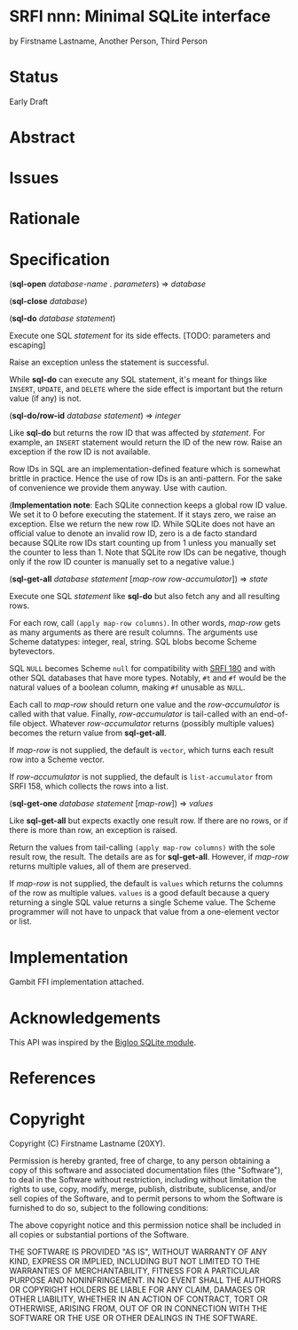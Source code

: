 # SRFI nnn: Minimal SQLite interface

by Firstname Lastname, Another Person, Third Person

# Status

Early Draft

# Abstract

# Issues

# Rationale

# Specification

(**sql-open** _database-name_ . _parameters_) => _database_

(**sql-close** _database_)

(**sql-do** _database_ _statement_)

Execute one SQL _statement_ for its side effects. [TODO: parameters and escaping]

Raise an exception unless the statement is successful.

While **sql-do** can execute any SQL statement, it's meant for things
like `INSERT`, `UPDATE`, and `DELETE` where the side effect is
important but the return value (if any) is not.

(**sql-do/row-id** _database_ _statement_) => _integer_

Like **sql-do** but returns the row ID that was affected by
_statement_. For example, an `INSERT` statement would return the ID of
the new row. Raise an exception if the row ID is not available.

Row IDs in SQL are an implementation-defined feature which is somewhat
brittle in practice. Hence the use of row IDs is an anti-pattern. For
the sake of convenience we provide them anyway. Use with caution.

(**Implementation note**: Each SQLite connection keeps a global row ID
value. We set it to 0 before executing the statement. If it stays
zero, we raise an exception. Else we return the new row ID. While
SQLite does not have an official value to denote an invalid row ID,
zero is a de facto standard because SQLite row IDs start counting up
from 1 unless you manually set the counter to less than 1. Note that
SQLite row IDs can be negative, though only if the row ID counter is
manually set to a negative value.)

(**sql-get-all** _database_ _statement_ [_map-row_ _row-accumulator_])
=> _state_

Execute one SQL _statement_ like **sql-do** but also fetch any and all
resulting rows.

For each row, call `(apply map-row columns)`. In other words,
_map-row_ gets as many arguments as there are result columns. The
arguments use Scheme datatypes: integer, real, string. SQL blobs
become Scheme bytevectors.

SQL `NULL` becomes Scheme `null` for compatibility with
[SRFI 180](http://srfi.schemers.org/srfi-180/srfi-180.html)
and with other SQL databases that have more types.
Notably, `#t` and `#f` would be the natural values
of a boolean column, making `#f` unusable as `NULL`.

Each call to _map-row_ should return one value
and the _row-accumulator_ is called with that value.
Finally, _row-accumulator_ is tail-called with an
end-of-file object.
Whatever _row-accumulator_ returns
(possibly multiple values) becomes the
return value from **sql-get-all**.

If _map-row_ is not supplied, the default is `vector`, which turns each
result row into a Scheme vector.

If _row-accumulator_ is not supplied, the default is
`list-accumulator` from SRFI 158, which collects the rows into a list.

(**sql-get-one** _database_ _statement_ [_map-row_]) => _values_

Like **sql-get-all** but expects exactly one result row. If there are
no rows, or if there is more than row, an exception is raised.

Return the values from tail-calling `(apply map-row columns)` with the
sole result row, the result. The details are as for **sql-get-all**.
However, if _map-row_ returns multiple values, all of them are
preserved.

If _map-row_ is not supplied, the default is `values` which returns
the columns of the row as multiple values. `values` is a good default
because a query returning a single SQL value returns a single Scheme
value. The Scheme programmer will not have to unpack that value from a
one-element vector or list.

# Implementation

Gambit FFI implementation attached.

# Acknowledgements

This API was inspired by the [Bigloo SQLite
module](https://www-sop.inria.fr/mimosa/fp/Bigloo/manual-chapter17.html).

# References

# Copyright

Copyright (C) Firstname Lastname (20XY).

Permission is hereby granted, free of charge, to any person obtaining
a copy of this software and associated documentation files (the
"Software"), to deal in the Software without restriction, including
without limitation the rights to use, copy, modify, merge, publish,
distribute, sublicense, and/or sell copies of the Software, and to
permit persons to whom the Software is furnished to do so, subject to
the following conditions:

The above copyright notice and this permission notice shall be
included in all copies or substantial portions of the Software.

THE SOFTWARE IS PROVIDED "AS IS", WITHOUT WARRANTY OF ANY KIND,
EXPRESS OR IMPLIED, INCLUDING BUT NOT LIMITED TO THE WARRANTIES OF
MERCHANTABILITY, FITNESS FOR A PARTICULAR PURPOSE AND
NONINFRINGEMENT. IN NO EVENT SHALL THE AUTHORS OR COPYRIGHT HOLDERS BE
LIABLE FOR ANY CLAIM, DAMAGES OR OTHER LIABILITY, WHETHER IN AN ACTION
OF CONTRACT, TORT OR OTHERWISE, ARISING FROM, OUT OF OR IN CONNECTION
WITH THE SOFTWARE OR THE USE OR OTHER DEALINGS IN THE SOFTWARE.
